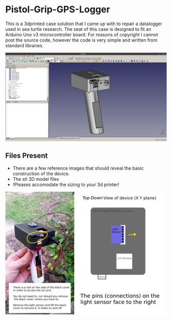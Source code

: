 # Pistol-Grip-GPS-Logger
This is a 3dprinted case solution that I came up with to repair a datalogger used in sea turtle research. The seat of this case is designed to fit an Arduino Uno v3 microcontroller board.
For reasons of copyright I cannot post the source code, however the code is very simple and written from standard libraries.

![alt text](shoreshine_logger.png "shoreshine logger img")

## Files Present

* There are a few reference images that should reveal the basic construction of the device. 
* The stl 3D model files
* !Pleases accomodate the sizing to your 3d printer!

![alt text](Turtle_image.jpg "shoreshine logger img")
